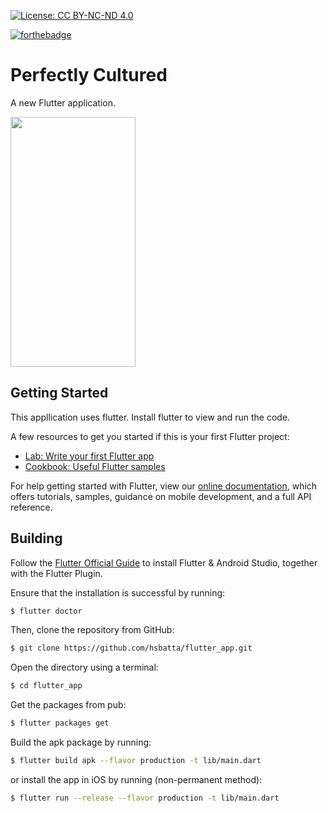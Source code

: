 [![License: CC BY-NC-ND 4.0](https://img.shields.io/badge/License-CC%20BY--NC--ND%204.0-lightgrey.svg)](https://creativecommons.org/licenses/by-nc-nd/4.0/)

[![forthebadge](https://forthebadge.com/images/badges/made-with-javascript.svg)](https://forthebadge.com)

# Perfectly Cultured

A new Flutter application.

<img src="gifVid.gif" width="200" height="400" />

## Getting Started

This appllication uses flutter. Install flutter to view and run the code. 

A few resources to get you started if this is your first Flutter project:

- [Lab: Write your first Flutter app](https://flutter.dev/docs/get-started/codelab)
- [Cookbook: Useful Flutter samples](https://flutter.dev/docs/cookbook)

For help getting started with Flutter, view our
[online documentation](https://flutter.dev/docs), which offers tutorials,
samples, guidance on mobile development, and a full API reference.


## Building
Follow the [Flutter Official Guide](https://flutter.dev/docs/get-started/install) to install Flutter & Android Studio, together with the Flutter Plugin.

Ensure that the installation is successful by running:
```bash
$ flutter doctor
```

Then, clone the repository from GitHub:
```bash
$ git clone https://github.com/hsbatta/flutter_app.git
```

Open the directory using a terminal:
```bash
$ cd flutter_app
```

Get the packages from pub:
```bash
$ flutter packages get
```

Build the apk package by running:
```bash
$ flutter build apk --flavor production -t lib/main.dart
```

or install the app in iOS by running (non-permanent method):
```bash
$ flutter run --release --flavor production -t lib/main.dart
```

